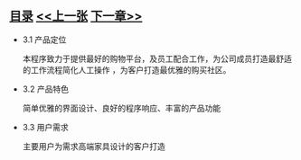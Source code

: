 
## [目录](../readme.md)   [<<上一张](./2_Introduction.md) [下一章>>](./4_Structure.md)

- 3.1 产品定位

  本程序致力于提供最好的购物平台，及员工配合工作，为公司成员打造最舒适的工作流程简化人工操作 ，为客户打造最优雅的购买社区。
- 3.2 产品特色

  简单优雅的界面设计、良好的程序响应、丰富的产品功能
- 3.3 用户需求

  主要用户为需求高端家具设计的客户打造
